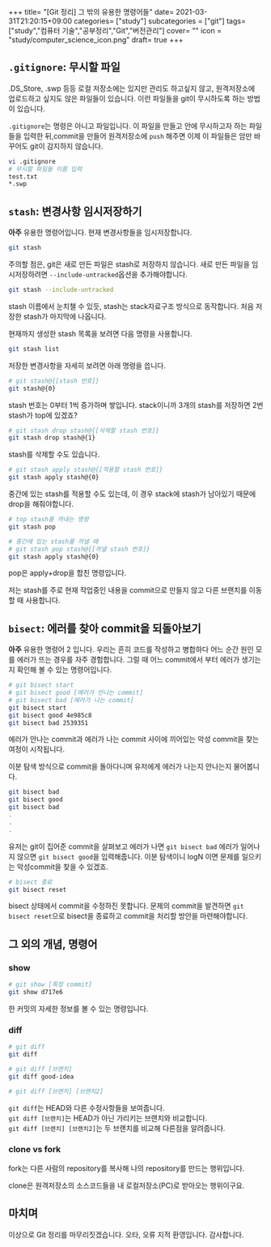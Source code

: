 +++
title= "[Git 정리] 그 밖의 유용한 명령어들"
date= 2021-03-31T21:20:15+09:00
categories= ["study"]
subcategories = ["git"]
tags= ["study","컴퓨터 기술","공부정리","Git","버전관리"]
cover= ""
icon = "study/computer_science_icon.png"
draft= true
+++

## `.gitignore`: 무시할 파일
.DS_Store, .swp 등등 로컬 저장소에는 있지만 관리도 하고싶지 않고, 원격저장소에 업로드하고 싶지도 않은 파일들이 있습니다. 이런 파일들을 git이 무시하도록 하는 방법이 있습니다.

`.gitignore`는 명령은 아니고 파일입니다. 이 파일을 만들고 안에 무시하고자 하는 파일들을 입력한 뒤,commit을 만들어 원격저장소에 `push` 해주면 이제 이 파일들은 암만 바꾸어도 git이 감지하지 않습니다.

```bash
vi .gitignore
# 무시할 파일들 이름 입력
test.txt
*.swp
```

## `stash`: 변경사항 임시저장하기
**아주** 유용한 명령어입니다. 현재 변경사항들을 임시저장합니다.
```bash
git stash
```
주의할 점은, git은 새로 만든 파일은 stash로 저장하지 않습니다. 새로 만든 파일을 임시저장하려면 `--include-untracked`옵션을 추가해야합니다.

```bash
git stash --include-untracked
```

stash 이름에서 눈치챌 수 있듯, stash는 stack자료구조 방식으로 동작합니다. 처음 저장한 stash가 마지막에 나옵니다. 

현재까지 생성한 stash 목록을 보려면 다음 명령을 사용합니다.
```bash
git stash list
```

저장한 변경사항을 자세히 보려면 아래 명령을 씁니다.
```bash
# git stash@{[stash 번호]}
git stash@{0}
```
stash 번호는 0부터 1씩 증가하며 쌓입니다. stack이니까 3개의 stash를 저장하면 2번 stash가 top에 있겠죠?

```bash
# git stash drop stash@{[삭제할 stash 번호]}
git stash drop stash@{1}
```
stash를 삭제할 수도 있습니다.

```bash
# git stash apply stash@{[적용할 stash 번호]}
git stash apply stash@{0}
```
중간에 있는 stash를 적용할 수도 있는데, 이 경우 stack에 stash가 남아있기 때문에 drop을 해줘야합니다.

```bash
# top stash를 꺼내는 명령
git stash pop

# 중간에 있는 stash를 꺼낼 때
# git stash pop stash@{[꺼낼 stash 번호]}
git stash apply stash@{0}
```
pop은 apply+drop을 합친 명령입니다.

저는 stash를 주로 현재 작업중인 내용을 commit으로 만들지 않고 다른 브랜치를 이동할 때 사용합니다. 

## `bisect`: 에러를 찾아 commit을 되돌아보기
**아주** 유용한 명령어 2 입니다. 우리는 흔히 코드를 작성하고 병합하다 어느 순간 원인 모를 에러가 뜨는 경우를 자주 경험합니다. 그럴 때 어느 commit에서 부터 에러가 생기는지 확인해 볼 수 있는 명령어입니다. 

```bash
# git bisect start
# git bisect good [에러가 안나는 commit]
# git bisect bad [에러가 나는 commit]
git bisect start
git bisect good 4e985c8
git bisect bad 2539351
```
에러가 안나는 commit과 에러가 나는 commit 사이에 끼어있는 악성 commit을 찾는 여정이 시작됩니다.

이분 탐색 방식으로 commit을 돌아다니며 유저에게 에러가 나는지 안나는지 물어봅니다.
```bash
git bisect bad
git bisect good
git bisect bad
.
.
.
```
유저는 git이 집어준 commit을 살펴보고 에러가 나면 `git bisect bad` 에러가 일어나지 않으면 `git bisect good`을 입력해줍니다. 이분 탐색이니 logN 이면 문제를 일으키는 악성commit을 찾을 수 있겠죠.

```bash
# bisect 종료
git bisect reset
```
bisect 상태에서 commit을 수정하진 못합니다. 문제의 commit을 발견하면 `git bisect reset`으로 bisect을 종료하고 commit을 처리할 방안을 마련해야합니다.

## 그 외의 개념, 명령어

### show
```bash
# git show [특정 commit]
git show d717e6
```
한 커밋의 자세한 정보를 볼 수 있는 명령입니다.

### diff
```bash
# git diff
git diff

# git diff [브랜치]
git diff good-idea

# git diff [브랜치] [브랜치2]
``` 
`git diff`는 HEAD와 다른 수정사항들을 보여줍니다.  
`git diff [브랜치]`는 HEAD가 아닌 가리키는 브랜치와 비교합니다.  
`git diff [브랜치] [브랜치2]`는 두 브랜치를 비교해 다른점을 알려줍니다.

### clone vs fork
fork는 다른 사람의 repository를 복사해 나의 repository를 만드는 행위입니다.

clone은 원격저장소의 소스코드들을 내 로컬저장소(PC)로 받아오는 행위이구요.

## 마치며

이상으로 Git 정리를 마무리짓겠습니다. 오타, 오류 지적 환영입니다. 감사합니다.